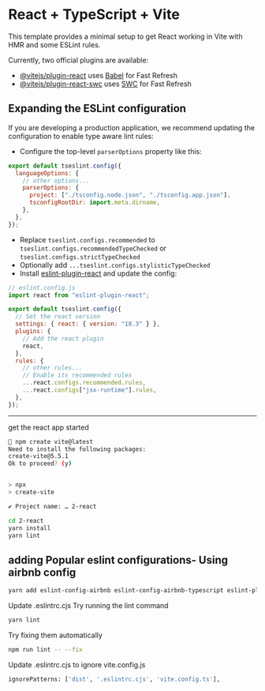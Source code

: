 # React + TypeScript + Vite

This template provides a minimal setup to get React working in Vite with HMR and some ESLint rules.

Currently, two official plugins are available:

- [@vitejs/plugin-react](https://github.com/vitejs/vite-plugin-react/blob/main/packages/plugin-react/README.md) uses [Babel](https://babeljs.io/) for Fast Refresh
- [@vitejs/plugin-react-swc](https://github.com/vitejs/vite-plugin-react-swc) uses [SWC](https://swc.rs/) for Fast Refresh

## Expanding the ESLint configuration

If you are developing a production application, we recommend updating the configuration to enable type aware lint rules:

- Configure the top-level `parserOptions` property like this:

```js
export default tseslint.config({
  languageOptions: {
    // other options...
    parserOptions: {
      project: ["./tsconfig.node.json", "./tsconfig.app.json"],
      tsconfigRootDir: import.meta.dirname,
    },
  },
});
```

- Replace `tseslint.configs.recommended` to `tseslint.configs.recommendedTypeChecked` or `tseslint.configs.strictTypeChecked`
- Optionally add `...tseslint.configs.stylisticTypeChecked`
- Install [eslint-plugin-react](https://github.com/jsx-eslint/eslint-plugin-react) and update the config:

```js
// eslint.config.js
import react from "eslint-plugin-react";

export default tseslint.config({
  // Set the react version
  settings: { react: { version: "18.3" } },
  plugins: {
    // Add the react plugin
    react,
  },
  rules: {
    // other rules...
    // Enable its recommended rules
    ...react.configs.recommended.rules,
    ...react.configs["jsx-runtime"].rules,
  },
});
```

---

get the react app started

```bash
 npm create vite@latest
Need to install the following packages:
create-vite@5.5.1
Ok to proceed? (y)


> npx
> create-vite

✔ Project name: … 2-react
```

```bash
cd 2-react
yarn install
yarn lint
```

## adding Popular eslint configurations- Using airbnb config

```bash
yarn add eslint-config-airbnb eslint-config-airbnb-typescript eslint-plugin-jsx-a11y eslint-plugin-react eslint-plugin-import  @typescript-eslint/eslint-plugin
```

Update .eslintrc.cjs
Try running the lint command

```bash
yarn lint
```

Try fixing them automatically

```bash
npm run lint -- --fix
```

Update .eslintrc.cjs to ignore vite.config.js

```bash
ignorePatterns: ['dist', '.eslintrc.cjs', 'vite.config.ts'],
```
